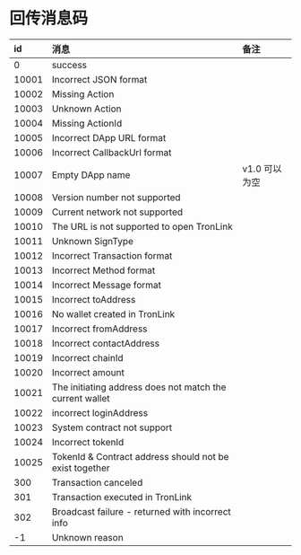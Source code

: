 # 回传消息码

| id | 消息 | 备注 |
|:-------|:-------|:-------|
| 0 | success |  |
| 10001  | Incorrect JSON format   |   |
| 10002  | Missing Action   |   |
| 10003  | Unknown Action   |   |
| 10004  | Missing ActionId   |   |
| 10005  | Incorrect DApp URL format   |   |
| 10006  | Incorrect CallbackUrl format   |   |
| 10007  | Empty DApp name   | v1.0 可以为空  |
| 10008  | Version number not supported   |   |
| 10009  | Current network not supported   |   |
| 10010  | The URL is not supported to open TronLink   |   |
| 10011  | Unknown SignType   |   |
| 10012  | Incorrect Transaction format  |   |
| 10013  | Incorrect Method format   |   |
| 10014  | Incorrect Message format   |   |
| 10015  | Incorrect toAddress   |   |
| 10016  | No wallet created in TronLink   |   |
| 10017  | Incorrect fromAddress   |   |
| 10018  | Incorrect contactAddress   |   |
| 10019  | Incorrect chainId   |   |
| 10020  | Incorrect amount   |   |
| 10021  | The initiating address does not match the current wallet   |   |
| 10022  | incorrect loginAddress   |   |
| 10023  | System contract not support   |   |
| 10024  | Incorrect tokenId   |   |
| 10025  | TokenId & Contract address should not be exist together   |   |
| 300  | Transaction canceled   |   |
| 301  | Transaction executed in TronLink   |   |
| 302  | Broadcast failure - returned with incorrect info   |   |
| -1  | Unknown reason   |   |

